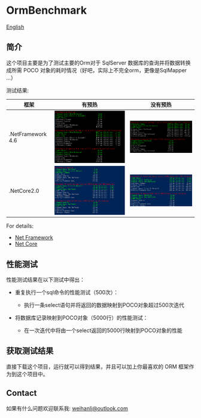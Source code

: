 # OrmBenchmark

[English](README.md)

## 简介

这个项目主要是为了测试主要的Orm对于 SqlServer 数据库的查询并将数据转换成所需 POCO 对象的耗时情况（好吧，实际上不完全orm，更像是SqlMapper ...）

测试结果:

框架 | 有预热 | 没有预热
------------ | ------------ | ---------
.NetFramework 4.6 | ![netfx.warm](./assets/netfx.warm.png) | ![netfx.nowarm](./assets/netfx.nowarm.png)
.NetCore2.0 | ![netcore.warm](./assets/netcore.warm.png) | ![netcore.nowarm](./assets/netcore.nowarm.png)

For details:

- [Net Framework](https://github.com/WeihanLi/OrmBenchmark/tree/netfx)
- [Net Core](https://github.com/WeihanLi/OrmBenchmark/tree/netcore)

## 性能测试

性能测试结果在以下测试中得出：

- 重复执行一个sql命令的性能测试（500次）：
  - 执行一条select语句并将返回的数据映射到POCO对象超过500次迭代

- 将数据库记录映射到POCO对象（5000行）的性能测试：
  - 在一次迭代中将由一个select返回的5000行映射到POCO对象的性能

## 获取测试结果

直接下载这个项目，运行就可以得到结果，并且可以加上你最喜欢的 ORM 框架作为到这个项目中。

## Contact

如果有什么问题欢迎联系我: <weihanli@outlook.com>